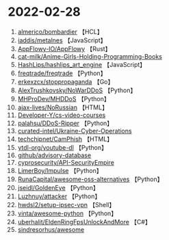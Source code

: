 # 2022-02-28

1. [almerico/bombardier](https://github.com/almerico/bombardier) 【HCL】
2. [iaddis/metalnes](https://github.com/iaddis/metalnes) 【JavaScript】
3. [AppFlowy-IO/AppFlowy](https://github.com/AppFlowy-IO/AppFlowy) 【Rust】
4. [cat-milk/Anime-Girls-Holding-Programming-Books](https://github.com/cat-milk/Anime-Girls-Holding-Programming-Books) 
5. [HashLips/hashlips_art_engine](https://github.com/HashLips/hashlips_art_engine) 【JavaScript】
6. [freqtrade/freqtrade](https://github.com/freqtrade/freqtrade) 【Python】
7. [erkexzcx/stoppropaganda](https://github.com/erkexzcx/stoppropaganda) 【Go】
8. [AlexTrushkovsky/NoWarDDoS](https://github.com/AlexTrushkovsky/NoWarDDoS) 【Python】
9. [MHProDev/MHDDoS](https://github.com/MHProDev/MHDDoS) 【Python】
10. [ajax-lives/NoRussian](https://github.com/ajax-lives/NoRussian) 【HTML】
11. [Developer-Y/cs-video-courses](https://github.com/Developer-Y/cs-video-courses) 
12. [palahsu/DDoS-Ripper](https://github.com/palahsu/DDoS-Ripper) 【Python】
13. [curated-intel/Ukraine-Cyber-Operations](https://github.com/curated-intel/Ukraine-Cyber-Operations) 
14. [techchipnet/CamPhish](https://github.com/techchipnet/CamPhish) 【HTML】
15. [ytdl-org/youtube-dl](https://github.com/ytdl-org/youtube-dl) 【Python】
16. [github/advisory-database](https://github.com/github/advisory-database) 
17. [cyprosecurity/API-SecurityEmpire](https://github.com/cyprosecurity/API-SecurityEmpire) 
18. [LimerBoy/Impulse](https://github.com/LimerBoy/Impulse) 【Python】
19. [RunaCapital/awesome-oss-alternatives](https://github.com/RunaCapital/awesome-oss-alternatives) 【Python】
20. [jseidl/GoldenEye](https://github.com/jseidl/GoldenEye) 【Python】
21. [Luzhnuy/attacker](https://github.com/Luzhnuy/attacker) 【Python】
22. [hwdsl2/setup-ipsec-vpn](https://github.com/hwdsl2/setup-ipsec-vpn) 【Shell】
23. [vinta/awesome-python](https://github.com/vinta/awesome-python) 【Python】
24. [uberhalit/EldenRingFpsUnlockAndMore](https://github.com/uberhalit/EldenRingFpsUnlockAndMore) 【C#】
25. [sindresorhus/awesome](https://github.com/sindresorhus/awesome) 
